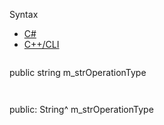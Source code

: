 Syntax

* [C#](#i-syntax-CS)
* [C++/CLI](#i-syntax-CPP2005)

```
```
public string m_strOperationType
```
```

```
```
public:
String^ m_strOperationType
```
```

